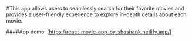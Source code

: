 #This app allows users to seamlessly search for their favorite movies and provides a user-friendly experience to explore in-depth details about each movie.

####App demo: [https://react-movie-app-by-shashank.netlify.app/]
